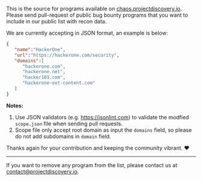 This is the source for programs available on [chaos.projectdiscovery.io](http://chaos.projectdiscovery.io/). Please send pull-request of public bug bounty programs that you want to include in our public list with recon data. 

We are currently accepting in JSON format, an example is below:

```json
{
   "name":"HackerOne",
   "url":"https://hackerone.com/security",
   "domains":[
      "hackerone.com",
      "hackerone.net",
      "hacker101.com",
      "hackerone-ext-content.com"
   ]
}
```

**Notes:** 
1. Use JSON validators (e.g. https://jsonlint.com) to validate the modfied `scope.json` file when sending pull requests.
2. Scope file only accept root domain as input the `domains` field, so please do not add subdomains in `domain` field. 

Thanks again for your contribution and keeping the community vibrant. :heart:

-------

If you want to remove any program from the list, please contact us at contact@projectdiscovery.io.
